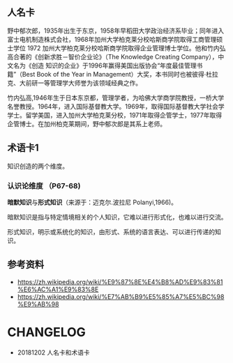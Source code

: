 


## 人名卡

野中郁次郎，1935年出生于东京，1958年早稻田大学政治经济系毕业；同年进入富士电机制造株式会社，1968年加州大学柏克莱分校哈斯商学院取得工商管理硕士学位
1972 加州大学柏克莱分校哈斯商学院取得企业管理博士学位。他和竹内弘高合著的《创新求胜－智价企业论》（The Knowledge Creating Company），中文名为《创造
知识的企业》于1996年赢得美国出版协会“年度最佳管理书籍”（Best Book of the Year in Management）大奖，本书同时也被彼得·杜拉克、大前研一等管理学大师誉为该领域经典之作。

竹内弘高,1946年生于日本东京都，管理学者，为哈佛大学商学院教授，一桥大学名誉教授。1964年，进入国际基督教大学。1969年，取得国际基督教大学社会学学士。留学美国，进入加州大学柏克莱分校，1971年取得企管学士，1977年取得企管博士。在加州柏克莱期间，野中郁次郎是其系上老师。



## 术语卡1

知识创造的两个维度。

### 认识论维度 （P67-68)

**暗默知识**与**形式知识**（来源于：迈克尔.波拉尼 Polanyi,1966)。

暗默知识是指与特定情境相关的个人知识，它难以进行形式化，也难以进行交流。

形式知识，明示或系统化的知识，由形式、系统的语言表达、可以进行传递的知识。






## 参考资料

* https://zh.wikipedia.org/wiki/%E9%87%8E%E4%B8%AD%E9%83%81%E6%AC%A1%E9%83%8E
* https://zh.wikipedia.org/wiki/%E7%AB%B9%E5%85%A7%E5%BC%98%E9%AB%98








# CHANGELOG

- 20181202 人名卡和术语卡 
